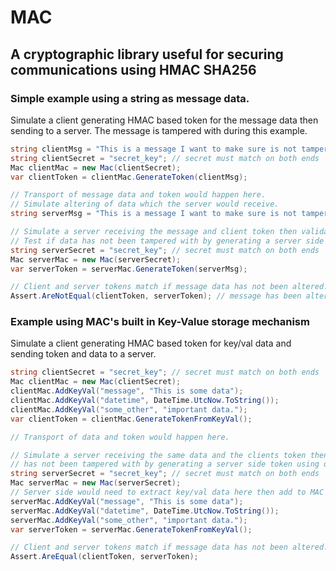 # MAC

## A cryptographic library useful for securing communications using HMAC SHA256

### Simple example using a string as message data.
Simulate a client generating HMAC based token for the message data then sending to a server. The message is tampered with during this example.

```C#
string clientMsg = "This is a message I want to make sure is not tampered with during transport.";
string clientSecret = "secret_key"; // secret must match on both ends
Mac clientMac = new Mac(clientSecret);
var clientToken = clientMac.GenerateToken(clientMsg);

// Transport of message data and token would happen here.
// Simulate altering of data which the server would receive.
string serverMsg = "This is a message I want to make sure is not tampered with during transport. But someone has altered in transport.";

// Simulate a server receiving the message and client token then validate the data.
// Test if data has not been tampered with by generating a server side token using message and shared secret.
string serverSecret = "secret_key"; // secret must match on both ends
Mac serverMac = new Mac(serverSecret);
var serverToken = serverMac.GenerateToken(serverMsg);

// Client and server tokens match if message data has not been altered.
Assert.AreNotEqual(clientToken, serverToken); // message has been altered, tokens are not equal
```
### Example using MAC's built in Key-Value storage mechanism  
Simulate a client generating HMAC based token for key/val data and sending token and data to a server.

```C#
string clientSecret = "secret_key"; // secret must match on both ends
Mac clientMac = new Mac(clientSecret);
clientMac.AddKeyVal("message", "This is some data");
clientMac.AddKeyVal("datetime", DateTime.UtcNow.ToString());
clientMac.AddKeyVal("some_other", "important data.");
var clientToken = clientMac.GenerateTokenFromKeyVal();

// Transport of data and token would happen here.

// Simulate a server receiving the same data and the clients token then validate the data
// has not been tampered with by generating a server side token using data and secret.
string serverSecret = "secret_key"; // secret must match on both ends
Mac serverMac = new Mac(serverSecret);
// Server side would need to extract key/val data here then add to MAC
serverMac.AddKeyVal("message", "This is some data");
serverMac.AddKeyVal("datetime", DateTime.UtcNow.ToString());
serverMac.AddKeyVal("some_other", "important data.");
var serverToken = serverMac.GenerateTokenFromKeyVal();

// Client and server tokens match if message data has not been altered.
Assert.AreEqual(clientToken, serverToken);
```
